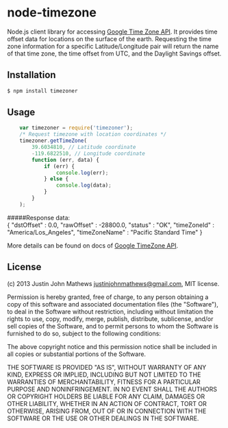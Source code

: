 node-timezone
=============

Node.js client library for accessing [Google Time Zone API](https://developers.google.com/maps/documentation/timezone).
It provides time offset data for locations on the surface of the earth.
Requesting the time zone information for a specific Latitude/Longitude pair will return the name of that time zone, the time offset from UTC, and the Daylight Savings offset.

## Installation

```bash
$ npm install timezoner 
```

## Usage

```js
    var timezoner = require('timezoner');
	/* Request timezone with location coordinates */
	timezoner.getTimeZone(
		39.6034810, // Latitude coordinate
		-119.6822510, // Longitude coordinate
		function (err, data) {
			if (err) {
				console.log(err);
			} else {
				console.log(data);
			}
		}
	);

```
#####Response data:  
	{
	   "dstOffset" : 0.0,
	   "rawOffset" : -28800.0,
	   "status" : "OK",
	   "timeZoneId" : "America/Los_Angeles",
	   "timeZoneName" : "Pacific Standard Time"
	}

More details can be found on docs of [Google TimeZone API](https://developers.google.com/maps/documentation/timezone).

## License

(c) 2013 Justin John Mathews <justinjohnmathews@gmail.com>, MIT license.

Permission is hereby granted, free of charge, to any person obtaining a copy of this software and associated documentation files (the "Software"), to deal in the Software without restriction, including without limitation the rights to use, copy, modify, merge, publish, distribute, sublicense, and/or sell copies of the Software, and to permit persons to whom the Software is furnished to do so, subject to the following conditions:

The above copyright notice and this permission notice shall be included in all copies or substantial portions of the Software.

THE SOFTWARE IS PROVIDED "AS IS", WITHOUT WARRANTY OF ANY KIND, EXPRESS OR IMPLIED, INCLUDING BUT NOT LIMITED TO THE WARRANTIES OF MERCHANTABILITY, FITNESS FOR A PARTICULAR PURPOSE AND NONINFRINGEMENT. IN NO EVENT SHALL THE AUTHORS OR COPYRIGHT HOLDERS BE LIABLE FOR ANY CLAIM, DAMAGES OR OTHER LIABILITY, WHETHER IN AN ACTION OF CONTRACT, TORT OR OTHERWISE, ARISING FROM, OUT OF OR IN CONNECTION WITH THE SOFTWARE OR THE USE OR OTHER DEALINGS IN THE SOFTWARE.
